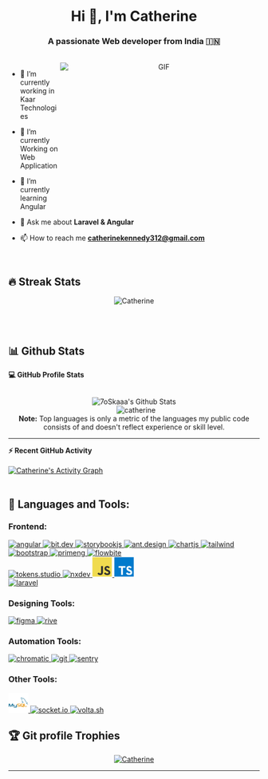 <h1 align="center">Hi 👋, I'm Catherine</a></h1>
<h3 align="center">A passionate Web developer from  India &#127470;&#127475</h3>

<br/>

<a target="_blank" align="center">
  <img align="right" top="500" height="300" width="400" alt="GIF" src="https://media.giphy.com/media/SWoSkN6DxTszqIKEqv/giphy.gif">
</a>

- 🔭 I’m currently working in Kaar Technologies

- 🌱 I’m currently Working on Web Application

- 🌱 I’m currently learning Angular 

- 💬 Ask me about **Laravel & Angular**

- 📫 How to reach me **catherinekennedy312@gmail.com**

<br/>


## 🔥 Streak Stats
<p align="center"><img src="https://github-readme-streak-stats.herokuapp.com/?user=catherinekennedy&theme=algolia" alt="Catherine" /></p>

<br>
<br>

## 📊 Github Stats



  <summary><b>💻 GitHub Profile Stats</b></summary>
  <br/>
  <p align="center"><img alt="7oSkaaa's Github Stats" src="https://github-readme-stats.vercel.app/api?username=catherinekennedy&show_icons=true&count_private=true&theme=algolia" height="192px"/>
<br/>
  &nbsp;
	  <img src="https://github-readme-stats.vercel.app/api/top-langs?username=catherinekennedy&langs_count=10&show_icons=true&locale=en&layout=compact&theme=algolia" alt="catherine" height="192px"/>
  <br/>
  <b>Note:</b> Top languages is only a metric of the languages my public code consists of and doesn't reflect experience or skill level.
  </p>

----

  <summary><b>⚡ Recent GitHub Activity</b></summary>
  <br/>
   <a href="https://github.com/catherinekennedy"><img alt="Catherine's Activity Graph" src="https://activity-graph.herokuapp.com/graph?username=catherinekennedy&custom_title=Catherine%27s%20Contribution%20Graph&theme=react-dark" /></a>
  <br/>


<br/>

## 🧰 Languages and Tools:
### Frontend:
<a href="https://angular.io" target="_blank" rel="noreferrer"> <img src="https://angular.io/assets/images/logos/angular/angular.svg" alt="angular" width="40" height="40"/> </a>
<a href="https://bit.dev/" target="_blank" rel="noreferrer"> <img src="https://static.bit.dev/bit-logo.svg" alt="bit.dev" width="40" height="40"/> </a>
<a href="https://storybook.js.org/" target="_blank" rel="noreferrer"> <img src="https://avatars.githubusercontent.com/u/22632046?s=280&v=4" alt="storybookjs" width="40" height="40"/>
<a href="https://ng.ant.design/docs/introduce/en" target="_blank" rel="noreferrer"> <img src="https://ng.ant.design/assets/img/logo.svg" alt="ant.design" width="40" height="40"/> </a></a>
<a href="https://www.chartjs.org" target="_blank" rel="noreferrer"> <img src="https://www.chartjs.org/media/logo-title.svg" alt="chartjs" width="40" height="40"/> </a>
<a href="https://tailwindcss.com/" target="_blank" rel="noreferrer"> <img src="https://www.vectorlogo.zone/logos/tailwindcss/tailwindcss-icon.svg" alt="tailwind" width="40" height="40"/> </a>
<a href="https://getbootstrap.com/" target="_blank" rel="noreferrer"> <img src="https://getbootstrap.com/docs/5.3/assets/brand/bootstrap-logo-shadow.png" alt="bootstrap" width="40" height="40"/> </a>
<a href="https://primeng.org/" target="_blank" rel="noreferrer"> <img src="https://i0.wp.com/www.primefaces.org/wp-content/uploads/2018/05/primeng-logo.png?fit=300%2C300&ssl=1" alt="primeng" width="40" height="40"/> </a>
<a href="https://flowbite.com/" target="_blank" rel="noreferrer"> <img src="https://flowbite.com/images/logo.svg" alt="flowbite" width="40" height="40"/> </a>	
<a href="https://docs.tokens.studio/" target="_blank" rel="noreferrer"> <img src="https://docs.tokens.studio/logo.svg" alt="tokens.studio" width="40" height="40"/> </a>
<a href="https://nx.dev/" target="_blank" rel="noreferrer"> <img src="https://raw.githubusercontent.com/bestofjs/bestofjs-webui/master/public/logos/nx.svg" alt="nxdev" width="40" height="40"/> </a>
<a href="https://developer.mozilla.org/en-US/docs/Web/JavaScript" target="_blank" rel="noreferrer"> <img src="https://raw.githubusercontent.com/devicons/devicon/master/icons/javascript/javascript-original.svg" alt="figma" width="40" height="40"/> </a> 
<a href="https://help.rive.app/" target="_blank" rel="noreferrer"> <img src="https://raw.githubusercontent.com/devicons/devicon/master/icons/typescript/typescript-original.svg" alt="rive" width="40" height="40"/> </a>	
<a href="https://laravel.com/" target="_blank" rel="noreferrer"> <img src="https://laravel.com/img/logomark.min.svg" alt="laravel" width="40" height="40"/> </a>

### Designing Tools:
<a href="https://www.figma.com/" target="_blank" rel="noreferrer"> <img src="https://www.vectorlogo.zone/logos/figma/figma-icon.svg" alt="figma" width="40" height="40"/> </a> 
<a href="https://www.figma.com/" target="_blank" rel="noreferrer"> <img src="https://www.gitbook.com/cdn-cgi/image/width=24,dpr=2,height=24,fit=contain,format=auto/https%3A%2F%2F1159711764-files.gitbook.io%2F~%2Ffiles%2Fv0%2Fb%2Fgitbook-x-prod.appspot.com%2Fo%2Fspaces%252F-M3EXlibk6bj2FzPQW-9%252Ficon%252Fh4hLfpM5f9AQoZZWlxww%252Frive_small_square.png%3Falt%3Dmedia%26token%3D7e14aa69-e2ca-4d2f-b6aa-e6267b58365c" alt="rive" width="40" height="40"/> </a> 

### Automation Tools:
<a href="https://chromatic.com/" target="_blank" rel="noreferrer"> <img src="https://storybook.js.org/images/logos/icon-chromatic.svg" alt="chromatic" width="40" height="40"/> </a>
<a href="https://git-scm.com/" target="_blank" rel="noreferrer"> <img src="https://www.vectorlogo.zone/logos/git-scm/git-scm-icon.svg" alt="git" width="40" height="40"/> </a>
<a href="https://sentry.io/welcome/" target="_blank" rel="noreferrer"> <img src="https://www.vectorlogo.zone/logos/sentryio/sentryio-ar21.svg" alt="sentry" width="60" height="40"/> </a>

### Other Tools:
<a href="https://www.mysql.com/" target="_blank" rel="noreferrer"> <img src="https://raw.githubusercontent.com/devicons/devicon/master/icons/mysql/mysql-original-wordmark.svg" alt="mysql" width="40" height="40"/> </a> 
<a href="https://socket.io/" target="_blank" rel="noreferrer"> <img src="https://socket.io/images/logo.svg" alt="socket.io" width="40" height="40"/> </a>
<a href="https://volta.sh/" target="_blank" rel="noreferrer"> <img src="https://volta.sh/assets/wordmark.jpg" alt="volta.sh" width="60" height="40"/> </a>


## :trophy: Git profile Trophies

<p align="center"> <a href="https://github.com/ryo-ma/github-profile-trophy"><img src="https://github-profile-trophy.vercel.app/?username=catherinekennedy&layout=compact&theme=algolia" alt="Catherine" /></a> </p>

-----
